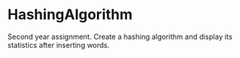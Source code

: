 # HashingAlgorithm
Second year assignment. Create a hashing algorithm and display its statistics after inserting words.
